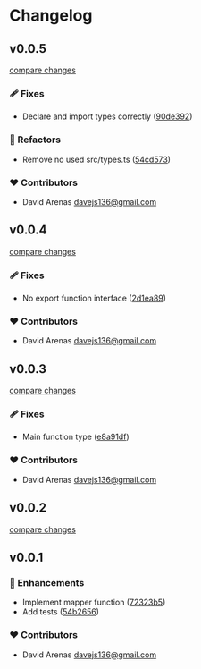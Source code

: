 # Changelog


## v0.0.5

[compare changes](https://github.com/Dave136/smapper/compare/v0.0.4...v0.0.5)

### 🩹 Fixes

- Declare and import types correctly ([90de392](https://github.com/Dave136/smapper/commit/90de392))

### 💅 Refactors

- Remove no used src/types.ts ([54cd573](https://github.com/Dave136/smapper/commit/54cd573))

### ❤️  Contributors

- David Arenas <davejs136@gmail.com>

## v0.0.4

[compare changes](https://github.com/Dave136/smapper/compare/v0.0.3...v0.0.4)

### 🩹 Fixes

- No export function interface ([2d1ea89](https://github.com/Dave136/smapper/commit/2d1ea89))

### ❤️  Contributors

- David Arenas <davejs136@gmail.com>

## v0.0.3

[compare changes](https://github.com/Dave136/smapper/compare/v0.0.2...v0.0.3)

### 🩹 Fixes

- Main function type ([e8a91df](https://github.com/Dave136/smapper/commit/e8a91df))

### ❤️  Contributors

- David Arenas <davejs136@gmail.com>

## v0.0.2

[compare changes](https://github.com/Dave136/smapper/compare/v0.0.1...v0.0.2)

## v0.0.1


### 🚀 Enhancements

- Implement mapper function ([72323b5](https://github.com/Dave136/smapper/commit/72323b5))
- Add tests ([54b2656](https://github.com/Dave136/smapper/commit/54b2656))

### ❤️  Contributors

- David Arenas <davejs136@gmail.com>

